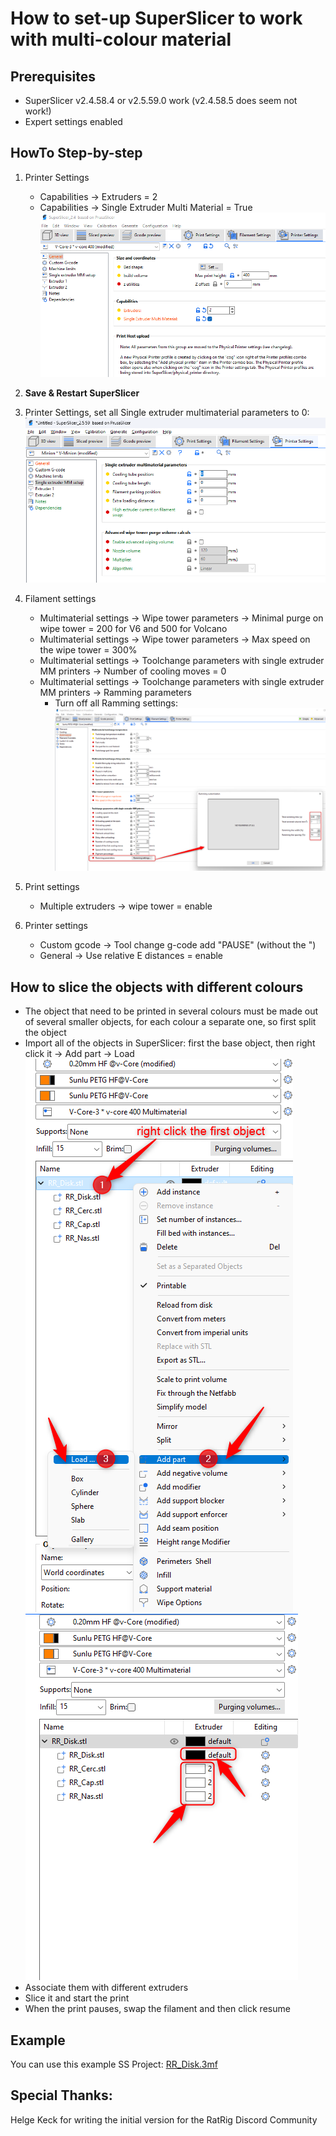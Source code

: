 # How to set-up SuperSlicer to work with multi-colour material

## Prerequisites
- SuperSlicer v2.4.58.4 or v2.5.59.0 work (v2.4.58.5 does seem not work!)
- Expert settings enabled

## HowTo Step-by-step
1. Printer Settings 
   - Capabilities -> Extruders = 2
   - Capabilities -> Single Extruder Multi Material = True
 ![Printer Settings](pics/printer_settings_extruders.png)

2. **Save & Restart SuperSlicer**
3. Printer Settings, set all Single extruder multimaterial parameters to 0:
 ![Single Extruder](pics/single_extruder_mm_params.png)

 4. Filament settings
      - Multimaterial settings -> Wipe tower parameters -> Minimal purge on wipe tower = 200 for V6 and 500 for Volcano
      - Multimaterial settings -> Wipe tower parameters -> Max speed on the wipe tower = 300%
      - Multimaterial settings -> Toolchange parameters with single extruder MM printers -> Number of cooling moves = 0
      - Multimaterial settings -> Toolchange parameters with single extruder MM printers -> Ramming parameters
        - Turn off all Ramming settings:
          ![Deactivate ramming](pics/ramming.png)
 5. Print settings
      - Multiple extruders -> wipe tower = enable
 6. Printer settings
      - Custom gcode -> Tool change g-code add "PAUSE" (without the ")
      - General -> Use relative E distances = enable
  

## How to slice the objects with different colours
- The object that need to be printed in several colours must be made out of several smaller objects, for each colour a separate one, so first split the object
- Import all of the objects in SuperSlicer: first the base object, then right click it -> Add part -> Load
  ![SS Order](pics/SS_order.png) ![Slicing](pics/slicing_MM.png)
- Associate them with different extruders
- Slice it and start the print
- When the print pauses, swap the filament and then click resume

## Example 
You can use this example SS Project: [RR_Disk.3mf](RR_Disk.3mf)

## Special Thanks:
Helge Keck for writing the initial version for the RatRig Discord Community